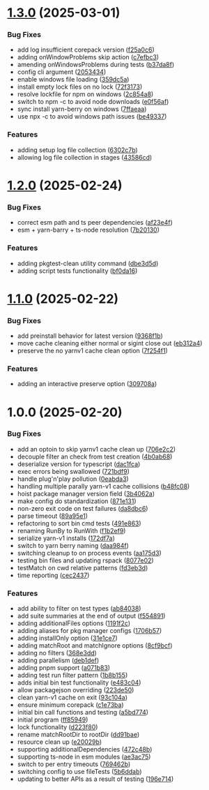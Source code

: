 # [1.3.0](https://github.com/HanseltimeIndustries/pkgtest/compare/v1.2.0...v1.3.0) (2025-03-01)


### Bug Fixes

* add log insufficient corepack version ([f25a0c6](https://github.com/HanseltimeIndustries/pkgtest/commit/f25a0c61304466fac0d3bf2c45c6e523833742ee))
* adding onWindowProblems skip action ([c7efbc3](https://github.com/HanseltimeIndustries/pkgtest/commit/c7efbc3789a29c433dc14918f2cd12e66b744ac7))
* amending onWindowsProblems during tests ([b37da8f](https://github.com/HanseltimeIndustries/pkgtest/commit/b37da8ffbf058788361b5378039db5b24e237652))
* config cli argument ([2053434](https://github.com/HanseltimeIndustries/pkgtest/commit/205343429747cd850e2dd95c36a723ba6030fefc))
* enable windows file loading ([359dc5a](https://github.com/HanseltimeIndustries/pkgtest/commit/359dc5a8df9461d259450263df55bfa4542f63a8))
* install empty lock files on no lock ([72f3173](https://github.com/HanseltimeIndustries/pkgtest/commit/72f317302f8bf2c1a47ef47f0dbbcb2de22cc80f))
* resolve lockfile for npm on windows ([2c854a8](https://github.com/HanseltimeIndustries/pkgtest/commit/2c854a80bcdf02f72d6c5473cc6fcbf84c9c9b2c))
* switch to npm -c to avoid node downloads ([e0f56af](https://github.com/HanseltimeIndustries/pkgtest/commit/e0f56afc21e93b4b0bde515095d43123fadea6e1))
* sync install yarn-berry on windows ([7ffaeaa](https://github.com/HanseltimeIndustries/pkgtest/commit/7ffaeaa2c542bec03f87b7654ef8c8f86e929c6e))
* use npx -c to avoid windows path issues ([be49337](https://github.com/HanseltimeIndustries/pkgtest/commit/be49337398c5dec20c026c1ab2866d0b03beb4eb))


### Features

* adding setup log file collection ([6302c7b](https://github.com/HanseltimeIndustries/pkgtest/commit/6302c7b3fb4e632820e4fe0cf3c0aa540c34f5f0))
* allowing log file collection in stages ([43586cd](https://github.com/HanseltimeIndustries/pkgtest/commit/43586cdb4742ec57cee41d0bb3c8e3830b11aabc))

# [1.2.0](https://github.com/HanseltimeIndustries/pkgtest/compare/v1.1.0...v1.2.0) (2025-02-24)


### Bug Fixes

* correct esm path and ts peer dependencies ([af23e4f](https://github.com/HanseltimeIndustries/pkgtest/commit/af23e4f1cb8a985bef60b0f1fe0a16ee62953c73))
* esm + yarn-barry + ts-node resolution ([7b20130](https://github.com/HanseltimeIndustries/pkgtest/commit/7b20130414a95d339d0a0ad26baa6be39faa1395))


### Features

* adding pkgtest-clean utility command ([dbe3d5d](https://github.com/HanseltimeIndustries/pkgtest/commit/dbe3d5d88dc9146b2b34b8db14d9cc5b10b719d9))
* adding script tests functionality ([bf0da16](https://github.com/HanseltimeIndustries/pkgtest/commit/bf0da160542d92be2cd04c85d3c2f6c8b4a1b0e4))

# [1.1.0](https://github.com/HanseltimeIndustries/pkgtest/compare/v1.0.0...v1.1.0) (2025-02-22)


### Bug Fixes

* add preinstall behavior for latest version ([9368f1b](https://github.com/HanseltimeIndustries/pkgtest/commit/9368f1b3a234f0cc41a08ebcaa2214f2035b5951))
* move cache cleaning either normal or sigint close out ([eb312a4](https://github.com/HanseltimeIndustries/pkgtest/commit/eb312a4e9f23694cb79005a37ed8c43e2a763c5c))
* preserve the no yarnv1 cache clean option ([7f254f1](https://github.com/HanseltimeIndustries/pkgtest/commit/7f254f11da513802ca3c953846a9d78c369e12df))


### Features

* adding an interactive preserve option ([309708a](https://github.com/HanseltimeIndustries/pkgtest/commit/309708a11f7a15f2ead033589aaa05267a52ecd2))

# 1.0.0 (2025-02-20)


### Bug Fixes

* add an optoin to skip yarnv1 cache clean up ([706e2c2](https://github.com/HanseltimeIndustries/pkgtest/commit/706e2c2036f37557da090e5f08011dca536212fa))
* decouple filter an check from test creation ([4b0ab68](https://github.com/HanseltimeIndustries/pkgtest/commit/4b0ab68188c4dabaf24a80d20ccafbee665eaaae))
* deserialize version for typescript ([dac1fca](https://github.com/HanseltimeIndustries/pkgtest/commit/dac1fca0cb3d94e65492fe224bf2f92091a98106))
* exec errors being swallowed ([721bdf9](https://github.com/HanseltimeIndustries/pkgtest/commit/721bdf94b2cdfa0082885d1b85d56022c501d939))
* handle plug'n'play pollution ([0eabda3](https://github.com/HanseltimeIndustries/pkgtest/commit/0eabda38bdefb17bf13928f7623a332ac9394289))
* handling multiple parally yarn-v1 cache collisions ([b48fc08](https://github.com/HanseltimeIndustries/pkgtest/commit/b48fc08715c6e5f000accd2c22ddaeca842a1a2b))
* hoist package manager version field ([3b4062a](https://github.com/HanseltimeIndustries/pkgtest/commit/3b4062ada50e650b7b519ed4beaac01ecdbc40fc))
* make config do standardization ([871e131](https://github.com/HanseltimeIndustries/pkgtest/commit/871e131567ca8979d98cea7e56b5119a6fce7aca))
* non-zero exit code on test failures ([da8dbc6](https://github.com/HanseltimeIndustries/pkgtest/commit/da8dbc6e33e53e98d5dbf1f25d8c26c4ec513e69))
* parse timeout ([89a95e1](https://github.com/HanseltimeIndustries/pkgtest/commit/89a95e1190dfcba6db2aa19112cf9e50bbddad90))
* refactoring to sort bin cmd tests ([491e863](https://github.com/HanseltimeIndustries/pkgtest/commit/491e8639658fd8d4de4d3b1e3fcdd1583184b7e5))
* renaming RunBy to RunWith ([f1b2ef9](https://github.com/HanseltimeIndustries/pkgtest/commit/f1b2ef92e7bab06caf8bcde5e9f1d6e606735932))
* serialize yarn-v1 installs ([172df7a](https://github.com/HanseltimeIndustries/pkgtest/commit/172df7a610172c2b124fc5ff99380a1c9b10862a))
* switch to yarn berry naming ([daa984f](https://github.com/HanseltimeIndustries/pkgtest/commit/daa984f982bca9c0a7e2b440683c9fa7555034c1))
* switching cleanup to on process events ([aa175d3](https://github.com/HanseltimeIndustries/pkgtest/commit/aa175d3ecd1cfaef485cfe4097e670c49e5a8748))
* testing bin files and updating rspack ([8077e02](https://github.com/HanseltimeIndustries/pkgtest/commit/8077e025c222b74cadc7ce52c215f52180aa714b))
* testMatch on cwd relative patterns ([fd3eb3d](https://github.com/HanseltimeIndustries/pkgtest/commit/fd3eb3dfc8b1d504518ccfec00bebdc3017cfb94))
* time reporting ([cec2437](https://github.com/HanseltimeIndustries/pkgtest/commit/cec24371f26a637428aea1ecce3a046bf4588cd1))


### Features

* add ability to filter on test types ([ab84038](https://github.com/HanseltimeIndustries/pkgtest/commit/ab84038e7cb3a3a13d3d6a878df8bfad6b596e0e))
* add suite summaries at the end of output ([f554891](https://github.com/HanseltimeIndustries/pkgtest/commit/f554891ba7e30dbcf344305fe68f588c5f316dd9))
* adding additionalFiles options ([1191f2c](https://github.com/HanseltimeIndustries/pkgtest/commit/1191f2c8e9ff93e1b481cc655e8d53c97146ffc9))
* adding aliases for pkg manager configs ([1706b57](https://github.com/HanseltimeIndustries/pkgtest/commit/1706b579b87592e08a3745522aecdfbc5b9aac3e))
* adding installOnly option ([31e1ce7](https://github.com/HanseltimeIndustries/pkgtest/commit/31e1ce7f9acd588dfb0f84bdd21f56891c075df1))
* adding matchRoot and matchIgnore options ([8cf9bcf](https://github.com/HanseltimeIndustries/pkgtest/commit/8cf9bcf3597a9143656d1131f182cc80223fa9a9))
* adding no filters ([368e3dd](https://github.com/HanseltimeIndustries/pkgtest/commit/368e3dd2452d678583499651bafbd5f584755d96))
* adding parallelism ([deb1def](https://github.com/HanseltimeIndustries/pkgtest/commit/deb1defc938133873da96758d626d61fd9c692d4))
* adding pnpm support ([a071b83](https://github.com/HanseltimeIndustries/pkgtest/commit/a071b83b770e66500bcdd0bc9234a1927bf8b474))
* adding test run filter pattern ([1b8b155](https://github.com/HanseltimeIndustries/pkgtest/commit/1b8b15510f9f73435130072f6c70a948d0a32478))
* adds initial bin test functionality ([e483c04](https://github.com/HanseltimeIndustries/pkgtest/commit/e483c047297ddfa73c3aa750af77b3f0c7a3058b))
* allow packagejson overriding ([223de50](https://github.com/HanseltimeIndustries/pkgtest/commit/223de5083316ebaaf77ac50219abbf7c31c28291))
* clean yarn-v1 cache on exit ([93c104a](https://github.com/HanseltimeIndustries/pkgtest/commit/93c104ad61b37f1f61bc910aa4d36b1df72ba684))
* ensure minimum corepack ([c1e73ba](https://github.com/HanseltimeIndustries/pkgtest/commit/c1e73ba9f98bef35dc9f0443b32a03b6dd997781))
* initial bin call functions and testing ([a5bd774](https://github.com/HanseltimeIndustries/pkgtest/commit/a5bd774e6943e6c6864b58559f3c10930b3a0037))
* initial program ([ff85949](https://github.com/HanseltimeIndustries/pkgtest/commit/ff8594932076e24aa47481760d100e6b46da3794))
* lock functionality ([d223f80](https://github.com/HanseltimeIndustries/pkgtest/commit/d223f80524c98eb6183561043760d8216ab3386f))
* rename matchRootDir to rootDir ([dd91bae](https://github.com/HanseltimeIndustries/pkgtest/commit/dd91bae6342c9b0d8f7b9e0ba78a6952fddfe8f6))
* resource clean up ([e20029b](https://github.com/HanseltimeIndustries/pkgtest/commit/e20029b46a857f11e3c6776d90bee7c9fe4a2f4a))
* supporting additionalDependencies ([472c48b](https://github.com/HanseltimeIndustries/pkgtest/commit/472c48b9a230b9f471ac7b16b643bd5c5d77f394))
* supporting ts-node in esm modules ([ae3ac75](https://github.com/HanseltimeIndustries/pkgtest/commit/ae3ac7551fb81f6f6efee298009f4d5b15347070))
* switch to per entry timeouts ([769462b](https://github.com/HanseltimeIndustries/pkgtest/commit/769462b24ba5274efa0785958dd4207ca2dd332a))
* switching config to use fileTests ([5b6ddab](https://github.com/HanseltimeIndustries/pkgtest/commit/5b6ddabd476d57e5a87e2ba165cc745b122ff8b4))
* updating to better APIs as a result of testing ([196e714](https://github.com/HanseltimeIndustries/pkgtest/commit/196e7143551572c58cdbfb5df0199c0e0df18ae5))
